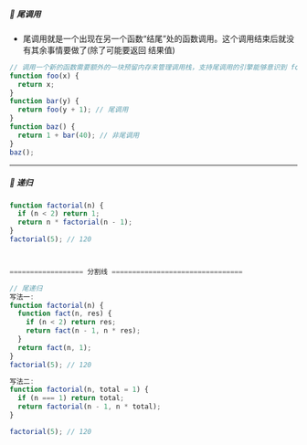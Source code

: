 ##### :maple_leaf: 尾调用

- 尾调用就是一个出现在另一个函数“结尾”处的函数调用。这个调用结束后就没有其余事情要做了(除了可能要返回
  结果值)

```javascript
// 调用一个新的函数需要额外的一块预留内存来管理调用栈，支持尾调用的引擎能够意识到 foo(y+1) 调用位于尾部 ，这意味着 bar(..) 基本上已经完成了，那么在调用 foo(..) 时，它就不需要创建一个新的栈，而是可以重用已有的 bar(..) 的栈。优点：速度更快，也更节省内存
function foo(x) {
  return x;
}
function bar(y) {
  return foo(y + 1); // 尾调用
}
function baz() {
  return 1 + bar(40); // 非尾调用
}
baz();
```

---

##### :herb: 递归

```javascript
function factorial(n) {
  if (n < 2) return 1;
  return n * factorial(n - 1);
}
factorial(5); // 120



================== 分割线 ================================

// 尾递归
写法一:
function factorial(n) {
  function fact(n, res) {
    if (n < 2) return res;
    return fact(n - 1, n * res);
  }
  return fact(n, 1);
}
factorial(5); // 120

写法二:
function factorial(n, total = 1) {
  if (n === 1) return total;
  return factorial(n - 1, n * total);
}

factorial(5); // 120
```
